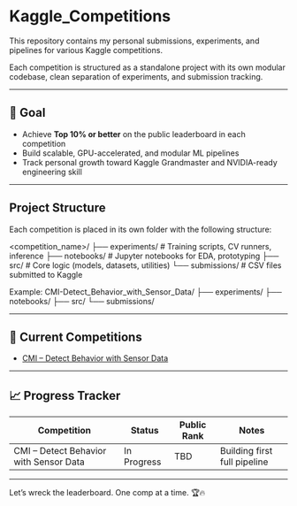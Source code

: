 # Kaggle_Competitions

This repository contains my personal submissions, experiments, and pipelines for various Kaggle competitions.

Each competition is structured as a standalone project with its own modular codebase, clean separation of experiments, and submission tracking.

---

## 🎯 Goal

- Achieve **Top 10% or better** on the public leaderboard in each competition
- Build scalable, GPU-accelerated, and modular ML pipelines
- Track personal growth toward Kaggle Grandmaster and NVIDIA-ready engineering skill

---

##  Project Structure

Each competition is placed in its own folder with the following structure:

<competition_name>/
├── experiments/ # Training scripts, CV runners, inference
├── notebooks/ # Jupyter notebooks for EDA, prototyping
├── src/ # Core logic (models, datasets, utilities)
└── submissions/ # CSV files submitted to Kaggle

Example:
CMI-Detect_Behavior_with_Sensor_Data/
├── experiments/
├── notebooks/
├── src/
└── submissions/


---

## 🚧 Current Competitions

- [CMI – Detect Behavior with Sensor Data](https://www.kaggle.com/competitions/cmi-detect-behavior-with-sensor-data)

---

## 📈 Progress Tracker

| Competition                            | Status      | Public Rank | Notes                        |
|----------------------------------------|-------------|-------------|------------------------------|
| CMI – Detect Behavior with Sensor Data | In Progress | TBD         | Building first full pipeline |

---

Let’s wreck the leaderboard. One comp at a time. 🏆🔥
